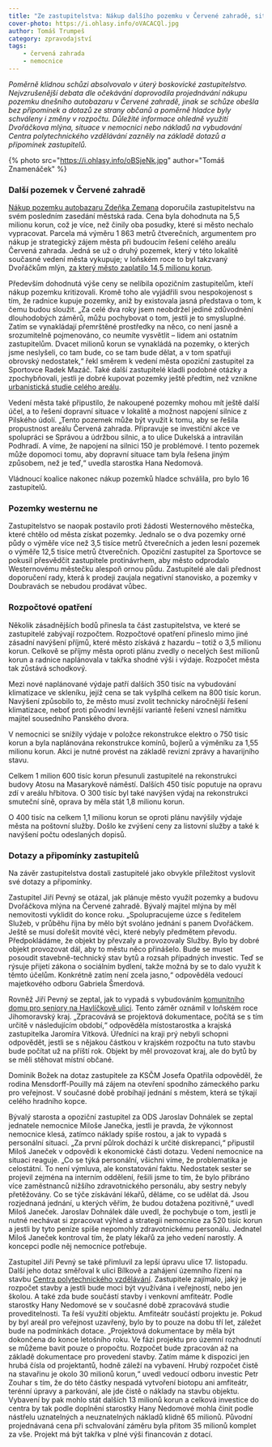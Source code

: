 ```yaml
---
title: "Ze zastupitelstva: Nákup dalšího pozemku v Červené zahradě, situace v nemocnici a dvojnásobná cena polytechnického centra"
cover-photo: https://i.ohlasy.info/oVACACQl.jpg
author: Tomáš Trumpeš
category: zpravodajství
tags:
    - červená zahrada
    - nemocnice
---
```


*Poměrně klidnou schůzi absolvovalo v úterý boskovické zastupitelstvo. Nejvzrušenější debata dle očekávání doprovodila projednávání nákupu pozemku dnešního autobazaru v Červené zahradě, jinak se schůze obešla bez připomínek a dotazů ze strany občanů a poměrně hladce byly schváleny i změny v rozpočtu. Důležité informace ohledně využití Dvořáčkova mlýna, situace v nemocnici nebo nákladů na vybudování Centra polytechnického vzdělávání zazněly na základě dotazů a připomínek zastupitelů.*

{% photo src="https://i.ohlasy.info/oBSjeNk.jpg" author="Tomáš Znamenáček" %}

### Další pozemek v Červené zahradě

[Nákup pozemku autobazaru Zdeňka Zemana](http://ohlasy.info/clanky/2016/09/cervenka-autobazar.html) doporučila zastupitelstvu na svém posledním zasedání městská rada. Cena byla dohodnuta na 5,5 milionu korun, což je více, než činily oba posudky, které si město nechalo vypracovat. Parcela má výměru 1 863 metrů čtverečních, argumentem pro nákup je strategický zájem města při budoucím řešení celého areálu Červená zahrada. Jedná se už o druhý pozemek, který v této lokalitě současné vedení města vykupuje; v loňském roce to byl takzvaný Dvořáčkům mlýn, [za který město zaplatilo 14,5 milionu korun](http://ohlasy.info/clanky/2015/10/dvorackuv-mlyn.html).

Především dohodnutá výše ceny se nelíbila opozičním zastupitelům, kteří nákup pozemku kritizovali. Kromě toho ale vyjádřili svou nespokojenost s tím, že radnice kupuje pozemky, aniž by existovala jasná představa o tom, k čemu budou sloužit. „Za celé dva roky jsem neobdržel jediné zdůvodnění dlouhodobých záměrů, můžu pochybovat o tom, jestli je to smysluplné. Zatím se vynakládají přemrštěné prostředky na něco, co není jasně a srozumitelně pojmenováno, co neumíte vysvětlit – lidem ani ostatním zastupitelům. Dvacet milionů korun se vynakládá na pozemky, o kterých jsme neslyšeli, co tam bude, co se tam bude dělat, a v tom spatřuji obrovský nedostatek,“ řekl směrem k vedení města opoziční zastupitel za Sportovce Radek Mazáč. Také další zastupitelé kladli podobné otázky a zpochybňovali, jestli je dobré kupovat pozemky ještě předtím, než vznikne [urbanistická studie celého areálu](http://ohlasy.info/clanky/2016/09/cervenka-soutez.html).

Vedení města také připustilo, že nakoupené pozemky mohou mít ještě další účel, a to řešení dopravní situace v lokalitě a možnost napojení silnice z Pilského údolí. „Tento pozemek může být využit k tomu, aby se řešila propustnost areálu Červená zahrada. Připravuje se investiční akce ve spolupráci se Správou a údržbou silnic, a to ulice Dukelská a intravilán Podhradí. A víme, že napojení na silnici 150 je problémové. I tento pozemek může dopomoci tomu, aby dopravní situace tam byla řešena jiným způsobem, než je teď,“ uvedla starostka Hana Nedomová.

Vládnoucí koalice nakonec nákup pozemků hladce schválila, pro bylo 16 zastupitelů. 

### Pozemky westernu ne

Zastupitelstvo se naopak postavilo proti žádosti Westernového městečka, které chtělo od města získat pozemky. Jednalo se o dva pozemky orné půdy o výměře více než 3,5 tisíce metrů čtverečních a jeden lesní pozemek o výměře 12,5 tisíce metrů čtverečních. Opoziční zastupitel za Sportovce se pokusil přesvědčit zastupitele protinávrhem, aby město odprodalo Westernovému městečku alespoň ornou půdu. Zastupitelé ale dali přednost doporučení rady, která k prodeji zaujala negativní stanovisko, a pozemky v Doubravách se nebudou prodávat vůbec.

### Rozpočtové opatření

Několik zásadnějších bodů přinesla ta část zastupitelstva, ve které se zastupitelé zabývají rozpočtem. Rozpočtové opatření přineslo mimo jiné zásadní navýšení příjmů, které město získává z hazardu – totiž o 3,5 milionu korun. Celkově se příjmy města oproti plánu zvedly o necelých šest milionů korun a radnice naplánovala v takřka shodné výši i výdaje. Rozpočet města tak zůstává schodkový.

Mezi nové naplánované výdaje patří dalších 350 tisíc na vybudování klimatizace ve skleníku, jejíž cena se tak vyšplhá celkem na 800 tisíc korun. Navýšení způsobilo to, že město musí zvolit technicky náročnější řešení klimatizace, neboť proti původní levnější variantě řešení vznesl námitku majitel sousedního Panského dvora. 

V nemocnici se snížily výdaje v položce rekonstrukce elektro o 750 tisíc korun a byla naplánována rekonstrukce komínů, bojlerů a výměníku za 1,55 milionu korun. Akci je nutné provést na základě revizní zprávy a havarijního stavu.

Celkem 1 milion 600 tisíc korun přesunuli zastupitelé na rekonstrukci budovy Atosu na Masarykově náměstí. Dalších 450 tisíc poputuje na opravu zdí v areálu hřbitova. O 300 tisíc byl také navýšen výdaj na rekonstrukci smuteční síně, oprava by měla stát 1,8 milionu korun.

O 400 tisíc na celkem 1,1 milionu korun se oproti plánu navýšily výdaje města na poštovní služby. Došlo ke zvýšení ceny za listovní služby a také k navýšení počtu odeslaných dopisů.

### Dotazy a připomínky zastupitelů

Na závěr zastupitelstva dostali zastupitelé jako obvykle příležitost vyslovit své dotazy a připomínky.

Zastupitel Jiří Pevný se otázal, jak plánuje město využít pozemky a budovu Dvořáčkova mlýna na Červené zahradě. Bývalý majitel mlýna by měl nemovitosti vyklidit do konce roku. „Spolupracujeme úzce s ředitelem Služeb, v průběhu října by mělo být svoláno jednání s panem Dvořáčkem. Ještě se musí dořešit movité věci, které nebyly předmětem převodu. Předpokládáme, že objekt by převzaly a provozovaly Služby. Bylo by dobré objekt provozovat dál, aby to městu něco přinášelo. Bude se muset posoudit stavebně-technický stav bytů a rozsah případných investic. Teď se rýsuje přijetí zákona o sociálním bydlení, takže možná by se to dalo využít k těmto účelům. Konkrétně zatím není zcela jasno,“ odpověděla vedoucí majetkového odboru Gabriela Šmerdová.

Rovněž Jiří Pevný se zeptal, jak to vypadá s vybudováním [komunitního domu pro seniory na Havlíčkově ulici](http://ohlasy.info/clanky/2015/10/komunitni-dum-havlickova.html). Tento záměr oznámil v loňském roce Jihomoravský kraj. „Zpracovává se projektová dokumentace, počítá se s tím určitě v následujícím období,“ odpověděla místostarostka a krajská zastupitelka Jaromíra Vítková. Úředníci na kraji prý nebyli schopni odpovědět, jestli se s nějakou částkou v krajském rozpočtu na tuto stavbu bude počítat už na příští rok. Objekt by měl provozovat kraj, ale do bytů by se měli stěhovat místní občané.

Dominik Božek na dotaz zastupitele za KSČM Josefa Opatřila odpověděl, že rodina Mensdorff-Pouilly má zájem na otevření spodního zámeckého parku pro veřejnost. V současné době probíhají jednání s městem, která se týkají celého hradního kopce.

Bývalý starosta a opoziční zastupitel za ODS Jaroslav Dohnálek se zeptal jednatele nemocnice Miloše Janečka, jestli je pravda, že výkonnost nemocnice klesá, zatímco náklady spíše rostou, a jak to vypadá s personální situací. „Za první půlrok dochází k určité diskrepanci,“ připustil Miloš Janeček v odpovědi k ekonomické části dotazu. Vedení nemocnice na situaci reaguje. „Co se týká personální, všichni víme, že problematika je celostátní. To není výmluva, ale konstatování faktu. Nedostatek sester se projevil zejména na interním oddělení, řešili jsme to tím, že bylo přibráno více zaměstnanců nižšího zdravotnického personálu, aby sestry nebyly přetěžovány. Co se týče získávání lékařů, děláme, co se udělat dá. Jsou rozjednaná jednání, u kterých věřím, že budou dotažena pozitivně,“ uvedl Miloš Janeček. Jaroslav Dohnálek dále uvedl, že pochybuje o tom, jestli je nutné nechávat si zpracovat výhled a strategii nemocnice za 520 tisíc korun a jestli by tyto peníze spíše nepomohly zdravotnickému personálu. Jednatel Miloš Janeček kontroval tím, že platy lékařů za jeho vedení narostly. A koncepci podle něj nemocnice potřebuje.

Zastupitel Jiří Pevný se také přimluvil za lepší úpravu ulice 17. listopadu. Další jeho dotaz směřoval k ulici Bílkově a zahájení územního řízení na stavbu [Centra polytechnického vzdělávání](http://ohlasy.info/clanky/2016/04/centrum-technicke-vychovy.html). Zastupitele zajímalo, jaký je rozpočet stavby a jestli bude moci být využívána i veřejností, nebo jen školou. A také zda bude součástí stavby i venkovní amfiteátr. Podle starostky Hany Nedomové se v současné době zpracovává studie proveditelnosti. Ta řeší využití objektu. Amfiteátr součástí projektu je. Pokud by byl areál pro veřejnost uzavřený, bylo by to pouze na dobu tří let, záležet bude na podmínkách dotace. „Projektová dokumentace by měla být dokončena do konce letošního roku. Ve fázi projektu pro územní rozhodnutí se můžeme bavit pouze o propočtu. Rozpočet bude zpracován až na základě dokumentace pro provedení stavby. Zatím máme k dispozici jen hrubá čísla od projektantů, hodně záleží na vybavení. Hrubý rozpočet čistě na stavařinu je okolo 30 milionů korun,“ uvedl vedoucí odboru investic Petr Zouhar s tím, že do této částky nespadá vytvoření biotopu ani amfiteátr, terénní úpravy a parkování, ale jde čistě o náklady na stavbu objektu. Vybavení by pak mohlo stát dalších 13 milionů korun a celková investice do centra by tak podle doplnění starostky Hany Nedomové mohla činit podle nástřelu uznatelných a neuznatelných nákladů klidně 65 milionů. Původní projednávaná cena při schvalování záměru byla přitom 35 milionů komplet za vše. Projekt má být takřka v plné výši financován z dotací.
